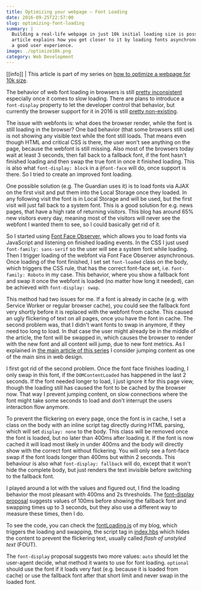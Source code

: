 ```yaml
---
title: Optimizing your webpage — Font Loading
date: 2016-09-25T22:57:00
slug: optimizing-font-loading
summary: |
  Building a real-life webpage in just 10k initial loading size is possible and this
  article explains how you get closer to it by loading fonts asynchronous and providing
  a good user experience.
image: ./optimize10k.png
category: Web Development
---
```


[[info]]
| This article is part of my series on [how to optimize a webpage for 10k size](/optimizing-your-webpage-for-10k).

The behavior of web font loading in browsers is still [pretty inconsistent](https://developers.google.com/web/updates/2016/02/font-display)
especially once it comes to slow loading. There are plans to introduce
a `font-display` property to let the developer control that behavior, but currently
the browser support for it in 2016 is still [pretty non-existing](http://caniuse.com/#feat=css-font-rendering-controls).

The issue with webfonts is: what does the browser render, while the font is still loading
in the browser? One bad behavior (that some browsers still use) is not showing any visible text
while the font still loads. That means even though HTML and critical CSS is there,
the user won't see anything on the page, because the webfont is still missing.
Also most of the browsers today wait at least 3 seconds, then fall back to a fallback
font, if the font hasn't finished loading and then swap the true font in once it finished
loading. This is also what `font-display: block` in a `@font-face` will do, once support
is there. So I tried to create an improved font loading.

One possible solution (e.g. The Guardian uses it) is to load fonts via AJAX on the
first visit and put them into the Local Storage once they loaded. In any following
visit the font is in Local Storage and will be used, but the first visit will just
fall back to a system font. This is a good solution for e.g. news pages, that have
a high rate of returning visitors. This blog has around 65% new visitors every day,
meaning most of the visitors will never see the webfont I wanted them to see, so
I could basically get rid of it.

So I started using [Font Face Observer](https://github.com/bramstein/fontfaceobserver),
which allows you to load fonts via JavaScript and listening on finished loading events.
In the CSS I just used `font-family: sans-serif` so the user will see a system font
while loading. Then I trigger loading of the webfont via Font Face Observer asynchronous.
Once loading of the font finished, I set set `font-loaded` class on the body, which
triggers the CSS rule, that has the correct font-face set, i.e. `font-family: Roboto` in my
case. This behavior, where you show a fallback font and swap it once the webfont is loaded
(no matter how long it needed), can be achieved with `font-display: swap`.

This method had two issues for me. If a font is already in cache (e.g. with Service Worker or
regular browser cache), you could see the fallback font very shortly before it is replaced
with the webfont from cache. This caused an ugly flickering of text on all pages, once
you have the font in cache. The second problem was, that I didn't want fonts to swap
in anymore, if they need too long to load. In that case the user might already be
in the middle of the article, the font will be swapped in, which causes the browser
to render with the new font and all content will jump, due to new font metrics.
As I explained in [the main article of this series](/optimizing-your-webpage-for-10k) I consider
jumping content as one of the main sins in web design.

I first got rid of the second problem. Once the font face finishes loading, I only
swap in this font, if the `DOMContentLoaded` has happened in the last 2 seconds.
If the font needed longer to load, I just ignore it for this page view, though the
loading still has caused the font to be cached by the browser now. That way I prevent
jumping content, on slow connections where the font might take some seconds to load
and don't interrupt the users interaction flow anymore.

To prevent the flickering on every page, once the font is in cache, I set a class
on the body with an inline script tag directly during HTML parsing, which will
set `display: none` to the body. This class will be removed once the font is loaded,
but no later than 400ms after loading it. If the font is now cached it will load most
likely in under 400ms and the body will directly show with the correct font without
flickering. You will only see a font-face swap if the font loads longer than 400ms
but within 2 seconds. This behaviour is also what `font-display: fallback` will
do, except that it won't hide the complete body, but just renders the text invisible
before switching to the fallback font.

I played around a lot with the values and figured out, I find the loading behavior
the most pleasant with 400ms and 2s thresholds. The
[font-display proposal](http://tabatkins.github.io/specs/css-font-display/#font-swap-period)
suggests values of 100ms before showing the fallback font and swapping times up to 3 seconds,
but they also use a different way to measure these times, then I do.

To see the code, you can check the [fontLoading.js](https://github.com/timroes/www.timroes.de/blob/master/src/scripts/fontLoading.js)
of my blog, which triggers the loading and swapping, the script tag in
[index.hbs](https://github.com/timroes/www.timroes.de/blob/master/src/index.hbs#L34)
which hides the content to prevent the flickering text, usually called *flash of unstyled text* (FOUT).

The `font-display` proposal suggests two more values: `auto` should let the user-agent
decide, what method it wants to use for font loading. `optional` should use the font if
it loads very fast (e.g. because it is loaded from cache) or use the fallback font
after that short limit and never swap in the loaded font.
